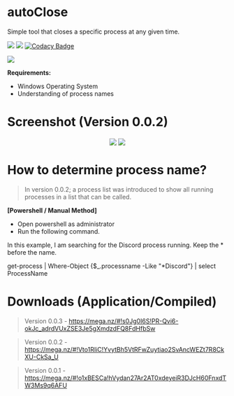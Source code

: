 # autoClose

Simple tool that closes a specific process at any given time.

<img src="https://img.shields.io/github/issues/deanfx/autoClose?style=plastic"> <img src="https://img.shields.io/github/repo-size/deanfx/autoClose?style=plastic"> [![Codacy Badge](https://api.codacy.com/project/badge/Grade/ab202e87a2564e02bc6507de6bf92660)](https://www.codacy.com/manual/deanfx/autoClose?utm_source=github.com&amp;utm_medium=referral&amp;utm_content=deanfx/autoClose&amp;utm_campaign=Badge_Grade)

<img src="https://img.shields.io/twitter/follow/deanfx?style=plastic">

**Requirements:**
- Windows Operating System
- Understanding of process names

# Screenshot (Version 0.0.2)
<p align="center">
<img align="center" src="https://i.imgur.com/cxvaAA8.png"> <img align="center" src="https://i.imgur.com/bsjApGf.png"> 
</p>

# How to determine process name?
> In version 0.0.2; a process list was introduced to show all running processes in a list that can be called.

**[Powershell / Manual Method]**
- Open powershell as administrator
- Run the following command.

In this example, I am searching for the Discord process running. Keep the * before the name.

get-process | Where-Object {$_.processname -Like "*Discord"} | select ProcessName


# Downloads (Application/Compiled)
> Version 0.0.3 - https://mega.nz/#!s0Jg0I6S!PR-Qvi6-okJc_adrdVUxZSE3Je5gXmdzdFQ8FdHfbSw

> Version 0.0.2 - https://mega.nz/#!Vto1RIiC!YvytBh5VtRFwZuytiao2SvAncWEZt7R8CkXU-CkSa_U

> Version 0.0.1 - https://mega.nz/#!o1xBESCa!hVydan27Ar2AT0xdeyeiR3DJcH60FnxdTW3Ms9q6AFU



